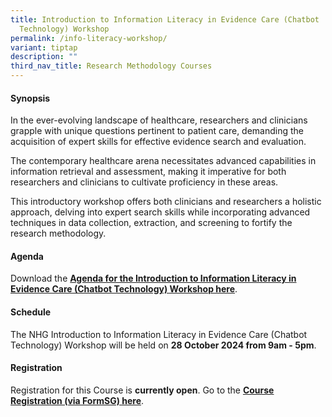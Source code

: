 ```yaml
---
title: Introduction to Information Literacy in Evidence Care (Chatbot
  Technology) Workshop
permalink: /info-literacy-workshop/
variant: tiptap
description: ""
third_nav_title: Research Methodology Courses
---
```

<h4><strong>Synopsis</strong></h4>
<p>In the ever-evolving landscape of healthcare, researchers and clinicians
grapple with unique questions pertinent to patient care, demanding the
acquisition of expert skills for effective evidence search and evaluation.</p>
<p>The contemporary healthcare arena necessitates advanced capabilities in
information retrieval and assessment, making it imperative for both researchers
and clinicians to cultivate proficiency in these areas.&nbsp;</p>
<p>This introductory workshop offers both clinicians and researchers a holistic
approach, delving into expert search skills while incorporating advanced
techniques in data collection, extraction, and screening to fortify the
research methodology.</p>
<h4><strong>Agenda</strong></h4>
<p>Download the <strong><a href="/files/Training/Intro_Information_Literacy_in_Evidence_Care__140324__Agenda.pdf" rel="noopener noreferrer nofollow" target="_blank">Agenda for the Introduction to Information Literacy in Evidence Care (Chatbot Technology) Workshop here</a></strong>.</p>
<h4><strong>Schedule</strong></h4>
<p>The NHG Introduction to Information Literacy in Evidence Care (Chatbot
Technology) Workshop will be held on <strong>28 October 2024 from 9am - 5pm</strong>.</p>
<h4><strong>Registration</strong></h4>
<p>Registration for this Course is <strong>currently open</strong>. Go to
the <strong><a href="https://form.gov.sg/6694c513d0bdcd1a3667da71" rel="noopener nofollow" target="_blank">Course Registration (via FormSG) here</a></strong>.</p>